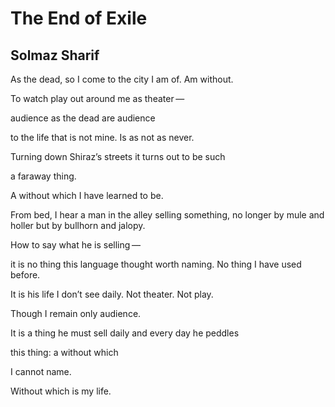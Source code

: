 # The End of Exile
## Solmaz Sharif
As the dead, so I come
to the city I am of.
Am without.

To watch play out around me
as theater —

audience as the dead are audience

to the life that is not mine.
Is as not
as never.

Turning down Shiraz’s streets
it turns out to be such

a faraway thing.

A without which
I have learned to be.

From bed, I hear a man in the alley
selling something, no longer by mule and holler
but by bullhorn and jalopy.

How to say what he is selling —

it is no thing
this language thought worth naming.
No thing I have used before.

It is his
life I don’t see daily.
Not theater. Not play.

Though I remain only audience.

It is a thing he must sell daily
and every day he peddles

this thing: a without which

I cannot name.

Without which is my life.